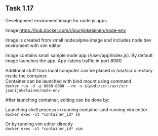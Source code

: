 ## Task 1.17

Development enviroment image for node js apps. 

Image 
https://hub.docker.com/r/jounijokelainen/node-env

Image is created from small node:alpine image and includes node dev enviroment with vim editor  

Image contains small sample node app (/user/app/index.js). By default image launches the app. App listens traffic in port 8080  

Additonal stuff from local computer can be placed in /usr/scr directory inside the container.  
Container can be launched with bind mount using command  
`docker run -d -p 8080:8080 --rm -v $(pwd)/scr:/usr/scr jounijokelainen/node-env`

After launching container, editing can be done by:  

Launching shell process in running container and running vim editor  
`docker exec -it *container_id* sh` 

Or by running vim editor directly   
`docker exec -it *container_id* vim`
